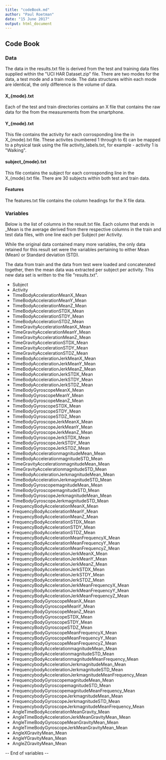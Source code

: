 ```yaml
---
title: "codeBook.md"
author: "Paul Roetman"
date: "15 June 2017"
output: html_document
---
```


## Code Book

### Data

The data in the results.txt file is derived from the test and training data files supplied within the "UCI HAR Dataset.zip" file. There are two modes for the data, a test mode and a train mode. The data structures within each mode are identical, the only difference is the volume of data.

#### X_{mode}.txt

Each of the test and train directories contains an X file that contains the raw data for the from the measurements from the smartphone.

#### Y_{mode}.txt

This file contains the activity for each corrosponding line the in X_{mode}.txt file. These activites (numbered 1 through to 6) can be mapped to a physical task using the file activity_labels.txt, for example - activity 1 is "Walking".

#### subject_{mode}.txt

This file contains the subject for each corrosponding line in the X_{mode}.txt file. There are 30 subjects within both test and train data.


#### Features

The features.txt file contains the column headings for the X file data.


### Variables

Below is the list of columns in the result.txt file. Each column that ends in _Mean is the average derived from there respective columns in the train and test data files, with one line each per Subject per Activity.

While the original data contained many more variables, the only data retained for this result set were the variables pertaining to either Mean (Mean) or Standard deviation (STD). 

The data from train and the data from test were loaded and concatenated together, then the mean data was extracted per subject per activity. This new data set is written to the file "results.txt".

* Subject
* Activity
* TimeBodyAccelerationMeanX_Mean
* TimeBodyAccelerationMeanY_Mean
* TimeBodyAccelerationMeanZ_Mean
* TimeBodyAccelerationSTDX_Mean
* TimeBodyAccelerationSTDY_Mean
* TimeBodyAccelerationSTDZ_Mean
* TimeGravityAccelerationMeanX_Mean
* TimeGravityAccelerationMeanY_Mean
* TimeGravityAccelerationMeanZ_Mean
* TimeGravityAccelerationSTDX_Mean
* TimeGravityAccelerationSTDY_Mean
* TimeGravityAccelerationSTDZ_Mean
* TimeBodyAccelerationJerkMeanX_Mean
* TimeBodyAccelerationJerkMeanY_Mean
* TimeBodyAccelerationJerkMeanZ_Mean
* TimeBodyAccelerationJerkSTDX_Mean
* TimeBodyAccelerationJerkSTDY_Mean
* TimeBodyAccelerationJerkSTDZ_Mean
* TimeBodyGyroscopeMeanX_Mean
* TimeBodyGyroscopeMeanY_Mean
* TimeBodyGyroscopeMeanZ_Mean
* TimeBodyGyroscopeSTDX_Mean
* TimeBodyGyroscopeSTDY_Mean
* TimeBodyGyroscopeSTDZ_Mean
* TimeBodyGyroscopeJerkMeanX_Mean
* TimeBodyGyroscopeJerkMeanY_Mean
* TimeBodyGyroscopeJerkMeanZ_Mean
* TimeBodyGyroscopeJerkSTDX_Mean
* TimeBodyGyroscopeJerkSTDY_Mean
* TimeBodyGyroscopeJerkSTDZ_Mean
* TimeBodyAccelerationmagnitudeMean_Mean
* TimeBodyAccelerationmagnitudeSTD_Mean
* TimeGravityAccelerationmagnitudeMean_Mean
* TimeGravityAccelerationmagnitudeSTD_Mean
* TimeBodyAccelerationJerkmagnitudeMean_Mean
* TimeBodyAccelerationJerkmagnitudeSTD_Mean
* TimeBodyGyroscopemagnitudeMean_Mean
* TimeBodyGyroscopemagnitudeSTD_Mean
* TimeBodyGyroscopeJerkmagnitudeMean_Mean
* TimeBodyGyroscopeJerkmagnitudeSTD_Mean
* FrequencyBodyAccelerationMeanX_Mean
* FrequencyBodyAccelerationMeanY_Mean
* FrequencyBodyAccelerationMeanZ_Mean
* FrequencyBodyAccelerationSTDX_Mean
* FrequencyBodyAccelerationSTDY_Mean
* FrequencyBodyAccelerationSTDZ_Mean
* FrequencyBodyAccelerationMeanFrequencyX_Mean
* FrequencyBodyAccelerationMeanFrequencyY_Mean
* FrequencyBodyAccelerationMeanFrequencyZ_Mean
* FrequencyBodyAccelerationJerkMeanX_Mean
* FrequencyBodyAccelerationJerkMeanY_Mean
* FrequencyBodyAccelerationJerkMeanZ_Mean
* FrequencyBodyAccelerationJerkSTDX_Mean
* FrequencyBodyAccelerationJerkSTDY_Mean
* FrequencyBodyAccelerationJerkSTDZ_Mean
* FrequencyBodyAccelerationJerkMeanFrequencyX_Mean
* FrequencyBodyAccelerationJerkMeanFrequencyY_Mean
* FrequencyBodyAccelerationJerkMeanFrequencyZ_Mean
* FrequencyBodyGyroscopeMeanX_Mean
* FrequencyBodyGyroscopeMeanY_Mean
* FrequencyBodyGyroscopeMeanZ_Mean
* FrequencyBodyGyroscopeSTDX_Mean
* FrequencyBodyGyroscopeSTDY_Mean
* FrequencyBodyGyroscopeSTDZ_Mean
* FrequencyBodyGyroscopeMeanFrequencyX_Mean
* FrequencyBodyGyroscopeMeanFrequencyY_Mean
* FrequencyBodyGyroscopeMeanFrequencyZ_Mean
* FrequencyBodyAccelerationmagnitudeMean_Mean
* FrequencyBodyAccelerationmagnitudeSTD_Mean
* FrequencyBodyAccelerationmagnitudeMeanFrequency_Mean
* FrequencybodyAccelerationJerkmagnitudeMean_Mean
* FrequencybodyAccelerationJerkmagnitudeSTD_Mean
* FrequencybodyAccelerationJerkmagnitudeMeanFrequency_Mean
* FrequencybodyGyroscopemagnitudeMean_Mean
* FrequencybodyGyroscopemagnitudeSTD_Mean
* FrequencybodyGyroscopemagnitudeMeanFrequency_Mean
* FrequencybodyGyroscopeJerkmagnitudeMean_Mean
* FrequencybodyGyroscopeJerkmagnitudeSTD_Mean
* FrequencybodyGyroscopeJerkmagnitudeMeanFrequency_Mean
* AngleTimeBodyAccelerationMeanGravity_Mean
* AngleTimeBodyAccelerationJerkMeanGravityMean_Mean
* AngleTimeBodyGyroscopeMeanGravityMean_Mean
* AngleTimeBodyGyroscopeJerkMeanGravityMean_Mean
* AngleXGravityMean_Mean
* AngleYGravityMean_Mean
* AngleZGravityMean_Mean

-- End of variables --
